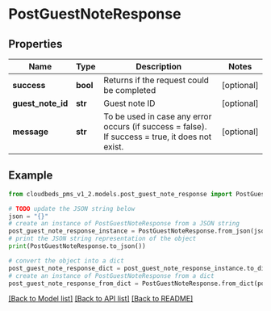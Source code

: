 # PostGuestNoteResponse


## Properties

Name | Type | Description | Notes
------------ | ------------- | ------------- | -------------
**success** | **bool** | Returns if the request could be completed | [optional] 
**guest_note_id** | **str** | Guest note ID | [optional] 
**message** | **str** | To be used in case any error occurs (if success &#x3D; false). If success &#x3D; true, it does not exist. | [optional] 

## Example

```python
from cloudbeds_pms_v1_2.models.post_guest_note_response import PostGuestNoteResponse

# TODO update the JSON string below
json = "{}"
# create an instance of PostGuestNoteResponse from a JSON string
post_guest_note_response_instance = PostGuestNoteResponse.from_json(json)
# print the JSON string representation of the object
print(PostGuestNoteResponse.to_json())

# convert the object into a dict
post_guest_note_response_dict = post_guest_note_response_instance.to_dict()
# create an instance of PostGuestNoteResponse from a dict
post_guest_note_response_from_dict = PostGuestNoteResponse.from_dict(post_guest_note_response_dict)
```
[[Back to Model list]](../README.md#documentation-for-models) [[Back to API list]](../README.md#documentation-for-api-endpoints) [[Back to README]](../README.md)


